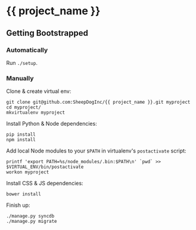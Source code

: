 # {{ project_name }}

## Getting Bootstrapped

### Automatically

Run `./setup`.

### Manually

Clone & create virtual env:

    git clone git@github.com:SheepDogInc/{{ project_name }}.git myproject
    cd myproject/
    mkvirtualenv myproject

Install Python & Node dependencies:

    pip install
    npm install

Add local Node modules to your `$PATH` in virtualenv's `postactivate` script:

    printf 'export PATH=%s/node_modules/.bin:$PATH\n' `pwd` >> $VIRTUAL_ENV/bin/postactivate
    workon myproject

Install CSS & JS dependencies:

    bower install

Finish up:

    ./manage.py syncdb
    ./manage.py migrate
